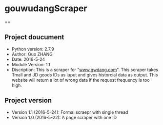 # gouwudangScraper
==
## Project doucument
 - Python version: 2.7.9
 - Author: Guo ZHANG
 - Date: 2016-5-24
 - Module Version: 1.1
 - Discription: This is a scraper for "www.gwdang.com". This scraper takes Tmall and JD goods IDs as iuput and gives historcial data as output. This website will return a lot of wrong data if the request frequency is too high.

## Project version
 - Version 1.1 (2016-5-24): Formal scraepr with single thread
 - Version 1.0 (2016-5-22): A page scraper with one ID




